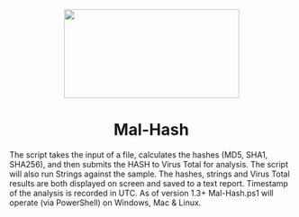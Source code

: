 <div align="center">
 <img style="padding:0;vertical-align:bottom;" height="158" width="311" src="BSF.png"/>
 <p>
  <h1>
   Mal-Hash
  </h1>
 </p>

</div>
The script takes the input of a file, calculates the hashes (MD5, SHA1, SHA256), and then submits the HASH to Virus Total for analysis. The script will also run Strings against the sample.  The hashes, strings and Virus Total results are both displayed on screen and saved to a text report. Timestamp of the analysis is recorded in UTC. As of version 1.3+ Mal-Hash.ps1 will operate (via PowerShell) on Windows, Mac & Linux.
